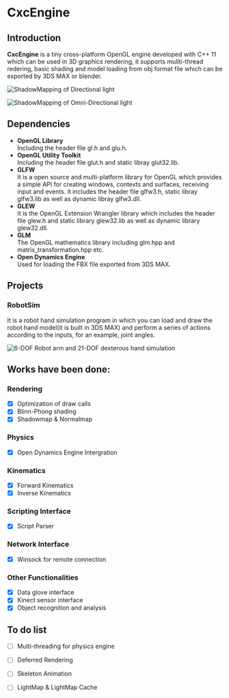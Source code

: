 # CxcEngine

## Introduction

 **CxcEngine** is a tiny cross-platform OpenGL engine developed with C++ 11 which can be used in 3D graphics rendering, it supports muliti-thread redering, basic shading and model loading from obj format file which can be exported by 3DS MAX or blender.

![ShadowMapping of Directional light](http://github.com/cxcscut/CxcEngine/raw/master/Img/Shading.bmp)

![ShadowMapping of Omni-Directional light](http://github.com/cxcscut/CxcEngine/raw/master/Img/Omni-Directional_ShadowMapping.bmp)

## Dependencies

- **OpenGL Library**  
  Including the header file gl.h and glu.h.
- **OpenGL Utility Toolkit**  
  Including the header file glut.h and static libray glut32.lib.
- **GLFW**  
  It is a open source and multi-platform library for OpenGL which provides a simple API for creating windows, contexts and surfaces, receiving input and events. it includes the header file glfw3.h, static libray glfw3.lib as well as dynamic libray glfw3.dll.
- **GLEW**  
  It is the OpenGL Extension Wrangler library which includes the header file glew.h and static library glew32.lib as well as dynamic library glew32.dll.
- **GLM**  
  The OpenGL mathematics library including glm.hpp and matrix_transformation.hpp etc.
- **Open Dynamics Engine**  
  Used for loading the FBX file exported from 3DS MAX.
  
## Projects

### RobotSim

It is a robot hand simulation program in which you can load and draw the robot hand model(it is built in 3DS MAX) and perform a series of actions according to the inputs, for an example, joint angles.

![6-DOF Robot arm and 21-DOF dexterous hand simulation](http://github.com/cxcscut/CxcEngine/raw/master/Img/robot.bmp)


## Works have been done:

### Rendering
- [x] Optimization of draw calls 
- [x] Blinn-Phong shading
- [x] Shadowmap & Normalmap
### Physics
- [x] Open Dynamics Engine Intergration
### Kinematics
- [x] Forward Kinematics
- [x] Inverse Kinematics
### Scripting Interface
- [x] Script Parser
### Network Interface
- [x] Winsock for remote connection
### Other Functionalities
- [x] Data glove interface
- [x] Kinect sensor interface
- [x] Object recognition and analysis

## To do list
- [ ] Multi-threading for physics engine
- [ ] Deferred Rendering
- [ ] Skeleton Animation
- [ ] LightMap & LightMap Cache

